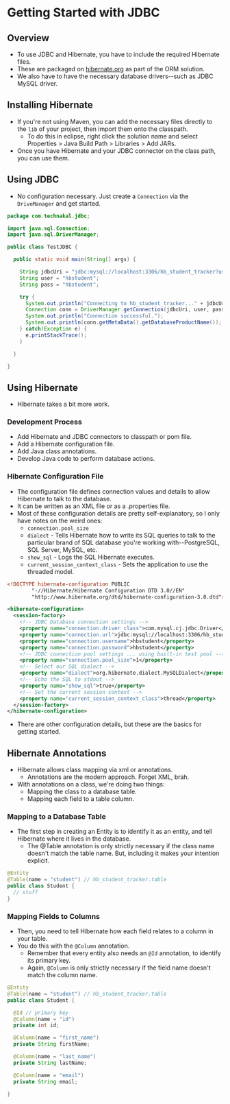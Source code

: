 # Getting Started with JDBC

## Overview

- To use JDBC and Hibernate, you have to include the required Hibernate files.
- These are packaged on [hibernate.org](hibernate.org) as part of the ORM solution.
- We also have to have the necessary database drivers--such as JDBC MySQL driver.

## Installing Hibernate

- If you're not using Maven, you can add the necessary files directly to the `lib` of your project, then import them onto the classpath.
  - To do this in eclipse, right click the solution name and select Properties > Java Build Path > Libraries > Add JARs.
- Once you have Hibernate and your JDBC connector on the class path, you can use them.

## Using JDBC

- No configuration necessary. Just create a `Connection` via the `DriveManager` and get started.

```java
package com.technakal.jdbc;

import java.sql.Connection;
import java.sql.DriverManager;

public class TestJDBC {

  public static void main(String[] args) {

    String jdbcUri = "jdbc:mysql://localhost:3306/hb_student_tracker?useSSL=false&serverTimezone=UTC";
    String user = "hbstudent";
    String pass = "hbstudent";

    try {
      System.out.println("Connecting to hb_student_tracker..." + jdbcUri);
      Connection conn = DriverManager.getConnection(jdbcUri, user, pass);
      System.out.println("Connection successful.");
      System.out.println(conn.getMetaData().getDatabaseProductName());
    } catch(Exception e) {
      e.printStackTrace();
    }

  }

}
```

## Using Hibernate

- Hibernate takes a bit more work.

### Development Process

- Add Hibernate and JDBC connectors to classpath or pom file.
- Add a Hibernate configuration file.
- Add Java class annotations.
- Develop Java code to perform database actions.

### Hibernate Configuration File

- The configuration file defines connection values and details to allow Hibernate to talk to the database.
- It can be written as an XML file or as a .properties file.
- Most of these configuration details are pretty self-explanatory, so I only have notes on the weird ones:
  - `connection.pool_size`
  - `dialect` - Tells Hibernate how to write its SQL queries to talk to the particular brand of SQL database you're working with--PostgreSQL, SQL Server, MySQL, etc.
  - `show_sql` - Logs the SQL Hibernate executes.
  - `current_session_context_class` - Sets the application to use the threaded model.

```xml
<!DOCTYPE hibernate-configuration PUBLIC
        "-//Hibernate/Hibernate Configuration DTD 3.0//EN"
        "http://www.hibernate.org/dtd/hibernate-configuration-3.0.dtd">

<hibernate-configuration>
  <session-factory>
    <!-- JDBC Database connection settings -->
    <property name="connection.driver_class">com.mysql.cj.jdbc.Driver</property>
    <property name="connection.url">jdbc:mysql://localhost:3306/hb_student_tracker?useSSL=false&amp;serverTimezone=UTC</property>
    <property name="connection.username">hbstudent</property>
    <property name="connection.password">hbstudent</property>
    <!-- JDBC connection pool settings ... using built-in test pool -->
    <property name="connection.pool_size">1</property>
    <!-- Select our SQL dialect -->
    <property name="dialect">org.hibernate.dialect.MySQLDialect</property>
    <!-- Echo the SQL to stdout -->
    <property name="show_sql">true</property>
    <!-- Set the current session context -->
    <property name="current_session_context_class">thread</property>
  </session-factory>
</hibernate-configuration>
```

- There are other configuration details, but these are the basics for getting started.

## Hibernate Annotations

- Hibernate allows class mapping via xml or annotations.
  - Annotations are the modern approach. Forget XML, brah.
- With annotations on a class, we're doing two things:
  - Mapping the class to a database table.
  - Mapping each field to a table column.

### Mapping to a Database Table

- The first step in creating an Entity is to identify it as an entity, and tell Hibernate where it lives in the database.
  - The @Table annotation is only strictly necessary if the class name doesn't match the table name. But, including it makes your intention explicit.

```java
@Entity
@Table(name = "student") // hb_student_tracker.table
public class Student {
  // stuff
}
```

### Mapping Fields to Columns

- Then, you need to tell Hibernate how each field relates to a column in your table.
- You do this with the `@Column` annotation.
  - Remember that every entity also needs an `@Id` annotation, to identify its primary key.
  - Again, `@Column` is only strictly necessary if the field name doesn't match the column name.

```java
@Entity
@Table(name = "student") // hb_student_tracker.table
public class Student {

  @Id // primary key
  @Column(name = "id")
  private int id;

  @Column(name = "first_name")
  private String firstName;

  @Column(name = "last_name")
  private String lastName;

  @Column(name = "email")
  private String email;

}
```
